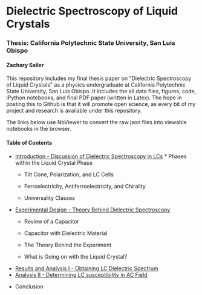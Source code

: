 # Dielectric Spectroscopy of Liquid Crystals #
### Thesis: California Polytechnic State University, San Luis Obispo ###
#### Zachary Sailer ####

This repository includes my final thesis paper on "Dielectric Spectroscopy of Liquid Crystals" as a physics undergraduate at California Polytechnic State University, San Luis Obispo.
It includes the all data files, figures, code, IPython notebooks, and final PDF paper (written in Latex). 
The hope in posting this to Github is that it will promote open science, as every bit of my project and research is available under this repository.

The links below use NbViewer to convert the raw json files into viewable notebooks in the browser.

#### Table of Contents ####

* <a href="http://nbviewer.ipython.org/urls/raw.github.com/Zsailer/calpolythesis/master/notebooks/Introduction%2520-%2520Discussion%2520of%2520Dielectric%2520Spectroscopy%2520in%2520LCs.ipynb">
	Introduction - Discussion of Dielectric Spectroscopy in LCs</a>
	* Phases within the Liquid Crystal Phase
	
	* Tilt Cone, Polarization, and LC Cells
	
	* Ferroelectricity, Antiferroelectricity, and Chirality
	
	* Universality Classes

* <a href = "http://nbviewer.ipython.org/urls/raw.github.com/Zsailer/calpolythesis/master/notebooks/Experimental%2520Design%2520-%2520Theory%2520Behind%2520Dielectric%2520Spectroscopy.ipynb ">
	Experimental Design - Theory Behind Dielectric Spectroscopy</a>

	* Review of a Capacitor
	
	* Capacitor with Dielectric Material
	
	* The Theory Behind the Experiment
	
	* What is Going on with the Liquid Crystal?
	
* <a href="http://nbviewer.ipython.org/urls/raw.github.com/Zsailer/calpolythesis/master/notebooks/Results%2520and%2520Analysis%2520I%2520-%2520Obtaining%2520LC%2520Dielectric%2520Spectrum.ipynb">
	Results and Analysis I - Obtaining LC Dielectric Spectrum</a>

* <a href="http://nbviewer.ipython.org/urls/raw.github.com/Zsailer/calpolythesis/master/notebooks/Analysis%2520II%2520-%2520Determining%2520LC%2520susceptibility%2520in%2520AC%2520Field.ipynb">
	Analysis II - Determining LC susceptibility in AC Field</a>

* Conclusion